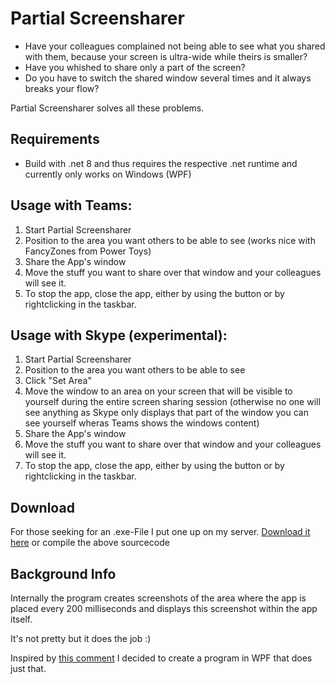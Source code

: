 # Partial Screensharer

- Have your colleagues complained not being able to see what you shared with them, because your screen is ultra-wide while theirs is smaller? 
- Have you whished to share only a part of the screen?
- Do you have to switch the shared window several times and it always breaks your flow?

Partial Screensharer solves all these problems.

## Requirements
* Build with .net 8 and thus requires the respective .net runtime and currently only works on Windows (WPF)

## Usage with Teams:
1. Start Partial Screensharer
2. Position to the area you want others to be able to see (works nice with FancyZones from Power Toys)
3. Share the App's window
4. Move the stuff you want to share over that window and your colleagues will see it.
5. To stop the app, close the app, either by using the button or by rightclicking in the taskbar.

## Usage with Skype (experimental):
1. Start Partial Screensharer
2. Position to the area you want others to be able to see
3. Click "Set Area"
4. Move the window to an area on your screen that will be visible to yourself during the entire screen sharing session 
(otherwise no one will see anything as Skype only displays that part of the window you can see yourself wheras Teams shows 
the windows content)
5. Share the App's window
6. Move the stuff you want to share over that window and your colleagues will see it.
7. To stop the app, close the app, either by using the button or by rightclicking in the taskbar. 


## Download
For those seeking for an .exe-File I put one up on my server. [Download it here](https://janschreier.de/PartialScreensharer.zip) or compile the above sourcecode

## Background Info

Internally the program creates screenshots of the area where the app is placed every 200 milliseconds and displays this screenshot within the app itself.

It's not pretty but it does the job :)


Inspired by [this comment](https://github.com/microsoft/PowerToys/issues/2774#issuecomment-993953197) I decided to create a program in WPF that does just that.
